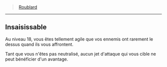 ﻿---
!ClassFeatureItem
Id: rogue_hd.md#insaisissable
ParentLink: rogue_hd.md#roublard
Name: Insaisissable
ParentName: Roublard
NameLevel: 2
Attributes:
  Name: Insaisissable
  Markdown: >+
    ## <!--Name-->Insaisissable<!--/Name-->


    Au niveau 18, vous êtes tellement agile que vos ennemis ont rarement le dessus quand ils vous affrontent.


    Tant que vous n'êtes pas neutralisé, aucun jet d'attaque qui vous cible ne peut bénéficier d'un avantage.

AttributesDictionary: >+
  Name: Insaisissable

  Markdown: >+

    ## <!--Name-->Insaisissable<!--/Name-->





    Au niveau 18, vous êtes tellement agile que vos ennemis ont rarement le dessus quand ils vous affrontent.





    Tant que vous n'êtes pas neutralisé, aucun jet d'attaque qui vous cible ne peut bénéficier d'un avantage.



---
> [Roublard](hd_rogue.md)

---

## Insaisissable

Au niveau 18, vous êtes tellement agile que vos ennemis ont rarement le dessus quand ils vous affrontent.

Tant que vous n'êtes pas neutralisé, aucun jet d'attaque qui vous cible ne peut bénéficier d'un avantage.

